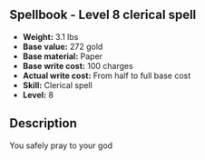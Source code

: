 ## Spellbook - Level 8 clerical spell
- **Weight:** 3.1 lbs
- **Base value:** 272 gold
- **Base material:** Paper
- **Base write cost:** 100 charges
- **Actual write cost:** From half to full base cost
- **Skill:** Clerical spell
- **Level:** 8
## Description
You safely pray to your god
